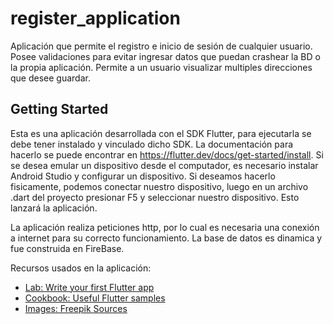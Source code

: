 # register_application

Aplicación que permite el registro e inicio de sesión de cualquier usuario. Posee validaciones para evitar ingresar datos que puedan crashear la BD o
la propia aplicación. Permite a un usuario visualizar multiples direcciones que desee guardar.

## Getting Started

Esta es una aplicación desarrollada con el SDK Flutter, para ejecutarla se debe tener instalado y vinculado dicho SDK. La documentación para hacerlo
se puede encontrar en https://flutter.dev/docs/get-started/install. Si se desea emular un dispositivo desde el computador, es necesario instalar Android
Studio y configurar un dispositivo. Si deseamos hacerlo fisicamente, podemos conectar nuestro dispositivo, luego en un archivo .dart del proyecto presionar
F5 y seleccionar nuestro dispositivo. Esto lanzará la aplicación. 

La aplicación realiza peticiones http, por lo cual es necesaria una conexión a internet para su correcto funcionamiento. La base de datos es dinamica y fue
construida en FireBase.

Recursos usados en la aplicación:

- [Lab: Write your first Flutter app](https://flutter.dev/docs/get-started/codelab)
- [Cookbook: Useful Flutter samples](https://flutter.dev/docs/cookbook)
- [Images: Freepik Sources](https://www.freepik.es/vectores/)

